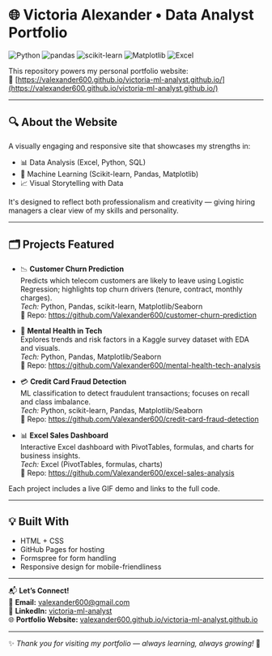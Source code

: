 # 🌐 Victoria Alexander • Data Analyst Portfolio

![Python](https://img.shields.io/badge/Python-3776AB?logo=python&logoColor=white)
![pandas](https://img.shields.io/badge/pandas-150458?logo=pandas&logoColor=white)
![scikit-learn](https://img.shields.io/badge/scikit--learn-F7931E?logo=scikitlearn&logoColor=white)
![Matplotlib](https://img.shields.io/badge/Matplotlib-11557c?logo=plotly&logoColor=white)
![Excel](https://img.shields.io/badge/Excel-217346?logo=microsoft-excel&logoColor=white)

This repository powers my personal portfolio website:  
📍 [https://valexander600.github.io/victoria-ml-analyst.github.io/](https://valexander600.github.io/victoria-ml-analyst.github.io/)

---

## 🔍 About the Website
A visually engaging and responsive site that showcases my strengths in:

- 📊 Data Analysis (Excel, Python, SQL)
- 🤖 Machine Learning (Scikit-learn, Pandas, Matplotlib)
- 📈 Visual Storytelling with Data

It's designed to reflect both professionalism and creativity — giving hiring managers a clear view of my skills and personality.

---
## 🗂️ Projects Featured

- 📉 **Customer Churn Prediction**  
  Predicts which telecom customers are likely to leave using Logistic Regression; highlights top churn drivers (tenure, contract, monthly charges).  
  _Tech:_ Python, Pandas, scikit-learn, Matplotlib/Seaborn  
  🔗 Repo: https://github.com/Valexander600/customer-churn-prediction

- 🧠 **Mental Health in Tech**  
  Explores trends and risk factors in a Kaggle survey dataset with EDA and visuals.  
  _Tech:_ Python, Pandas, Matplotlib/Seaborn  
  🔗 Repo: https://github.com/Valexander600/mental-health-tech-analysis

- 💳 **Credit Card Fraud Detection**  
  ML classification to detect fraudulent transactions; focuses on recall and class imbalance.  
  _Tech:_ Python, scikit-learn, Pandas, Matplotlib/Seaborn  
  🔗 Repo: https://github.com/Valexander600/credit-card-fraud-detection

- 📊 **Excel Sales Dashboard**  
  Interactive Excel dashboard with PivotTables, formulas, and charts for business insights.  
  _Tech:_ Excel (PivotTables, formulas, charts)  
  🔗 Repo: https://github.com/Valexander600/excel-sales-analysis

Each project includes a live GIF demo and links to the full code.

---

## 💡 Built With

- HTML + CSS
- GitHub Pages for hosting
- Formspree for form handling
- Responsive design for mobile-friendliness

---

📬 **Let’s Connect!**  
💌 **Email:** [valexander600@gmail.com](mailto:valexander600@gmail.com)  
💼 **LinkedIn:** [victoria-ml-analyst](https://linkedin.com/in/victoria-ml-analyst)  
🌐 **Portfolio Website:** [valexander600.github.io/victoria-ml-analyst.github.io](https://valexander600.github.io/victoria-ml-analyst.github.io)

---

✨ *Thank you for visiting my portfolio — always learning, always growing!* 🚀

